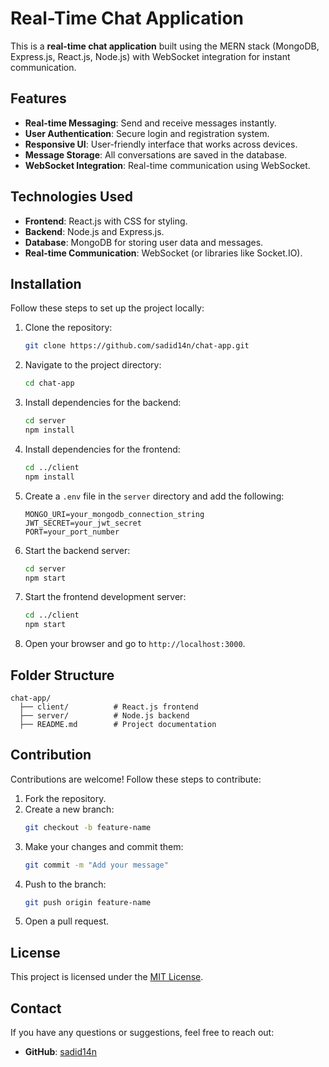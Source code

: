 # Real-Time Chat Application

This is a **real-time chat application** built using the MERN stack (MongoDB, Express.js, React.js, Node.js) with WebSocket integration for instant communication.

## Features

- **Real-time Messaging**: Send and receive messages instantly.
- **User Authentication**: Secure login and registration system.
- **Responsive UI**: User-friendly interface that works across devices.
- **Message Storage**: All conversations are saved in the database.
- **WebSocket Integration**: Real-time communication using WebSocket.

## Technologies Used

- **Frontend**: React.js with CSS for styling.
- **Backend**: Node.js and Express.js.
- **Database**: MongoDB for storing user data and messages.
- **Real-time Communication**: WebSocket (or libraries like Socket.IO).

## Installation

Follow these steps to set up the project locally:

1. Clone the repository:

   ```bash
   git clone https://github.com/sadid14n/chat-app.git
   ```

2. Navigate to the project directory:

   ```bash
   cd chat-app
   ```

3. Install dependencies for the backend:

   ```bash
   cd server
   npm install
   ```

4. Install dependencies for the frontend:

   ```bash
   cd ../client
   npm install
   ```

5. Create a `.env` file in the `server` directory and add the following:

   ```env
   MONGO_URI=your_mongodb_connection_string
   JWT_SECRET=your_jwt_secret
   PORT=your_port_number
   ```

6. Start the backend server:

   ```bash
   cd server
   npm start
   ```

7. Start the frontend development server:

   ```bash
   cd ../client
   npm start
   ```

8. Open your browser and go to `http://localhost:3000`.

## Folder Structure

```
chat-app/
  ├── client/          # React.js frontend
  ├── server/          # Node.js backend
  ├── README.md        # Project documentation
```

## Contribution

Contributions are welcome! Follow these steps to contribute:

1. Fork the repository.
2. Create a new branch:
   ```bash
   git checkout -b feature-name
   ```
3. Make your changes and commit them:
   ```bash
   git commit -m "Add your message"
   ```
4. Push to the branch:
   ```bash
   git push origin feature-name
   ```
5. Open a pull request.

## License

This project is licensed under the [MIT License](LICENSE).

## Contact

If you have any questions or suggestions, feel free to reach out:

- **GitHub**: [sadid14n](https://github.com/sadid14n)
